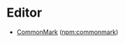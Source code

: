 # Editor

- [CommonMark](http://commonmark.org/) ([npm:commonmark](https://www.npmjs.com/package/commonmark))
